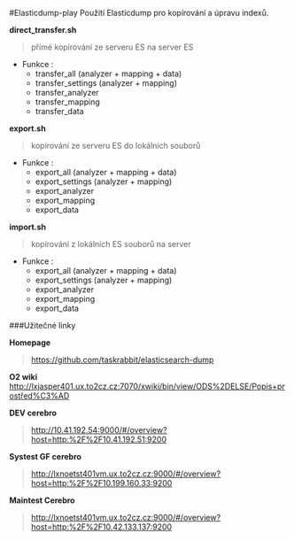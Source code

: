 #Elasticdump-play
Použití Elasticdump pro kopírování a úpravu indexů.

**direct_transfer.sh**
> přímé kopírování ze serveru ES na server ES
* Funkce :
  * transfer_all (analyzer + mapping + data)
  * transfer_settings (analyzer + mapping)
  * transfer_analyzer
  * transfer_mapping
  * transfer_data

**export.sh**
> kopírování ze serveru ES do lokálních souborů
* Funkce :
  * export_all (analyzer + mapping + data)
  * export_settings (analyzer + mapping)
  * export_analyzer
  * export_mapping
  * export_data

**import.sh**
> kopírování z lokálních ES souborů na server
* Funkce :
  * export_all (analyzer + mapping + data)
  * export_settings (analyzer + mapping)
  * export_analyzer
  * export_mapping
  * export_data


###Užitečné linky

**Homepage**
> <https://github.com/taskrabbit/elasticsearch-dump>

**O2 wiki**
<http://lxjasper401.ux.to2cz.cz:7070/xwiki/bin/view/ODS%2DELSE/Popis+prostřed%C3%AD>


**DEV cerebro**
> <http://10.41.192.54:9000/#/overview?host=http:%2F%2F10.41.192.51:9200>

**Systest GF cerebro**
> <http://lxnoetst401vm.ux.to2cz.cz:9000/#/overview?host=http:%2F%2F10.199.160.33:9200>

**Maintest Cerebro**
> <http://lxnoetst401vm.ux.to2cz.cz:9000/#/overview?host=http:%2F%2F10.42.133.137:9200>

